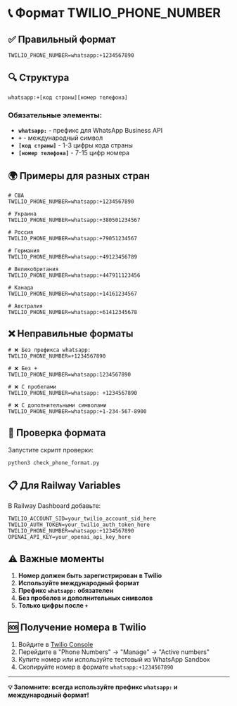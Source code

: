 # 📞 Формат TWILIO_PHONE_NUMBER

## ✅ Правильный формат

```env
TWILIO_PHONE_NUMBER=whatsapp:+1234567890
```

## 🔍 Структура

```
whatsapp:+[код страны][номер телефона]
```

### Обязательные элементы:
- **`whatsapp:`** - префикс для WhatsApp Business API
- **`+`** - международный символ
- **`[код страны]`** - 1-3 цифры кода страны
- **`[номер телефона]`** - 7-15 цифр номера

## 🌍 Примеры для разных стран

```env
# США
TWILIO_PHONE_NUMBER=whatsapp:+1234567890

# Украина
TWILIO_PHONE_NUMBER=whatsapp:+380501234567

# Россия
TWILIO_PHONE_NUMBER=whatsapp:+79051234567

# Германия
TWILIO_PHONE_NUMBER=whatsapp:+49123456789

# Великобритания
TWILIO_PHONE_NUMBER=whatsapp:+447911123456

# Канада
TWILIO_PHONE_NUMBER=whatsapp:+14161234567

# Австралия
TWILIO_PHONE_NUMBER=whatsapp:+61412345678
```

## ❌ Неправильные форматы

```env
# ❌ Без префикса whatsapp:
TWILIO_PHONE_NUMBER=+1234567890

# ❌ Без +
TWILIO_PHONE_NUMBER=whatsapp:1234567890

# ❌ С пробелами
TWILIO_PHONE_NUMBER=whatsapp: +1234567890

# ❌ С дополнительными символами
TWILIO_PHONE_NUMBER=whatsapp:+1-234-567-8900
```

## 🔧 Проверка формата

Запустите скрипт проверки:
```bash
python3 check_phone_format.py
```

## 📋 Для Railway Variables

В Railway Dashboard добавьте:
```env
TWILIO_ACCOUNT_SID=your_twilio_account_sid_here
TWILIO_AUTH_TOKEN=your_twilio_auth_token_here
TWILIO_PHONE_NUMBER=whatsapp:+1234567890
OPENAI_API_KEY=your_openai_api_key_here
```

## ⚠️ Важные моменты

1. **Номер должен быть зарегистрирован в Twilio**
2. **Используйте международный формат**
3. **Префикс `whatsapp:` обязателен**
4. **Без пробелов и дополнительных символов**
5. **Только цифры после `+`**

## 🆘 Получение номера в Twilio

1. Войдите в [Twilio Console](https://console.twilio.com)
2. Перейдите в "Phone Numbers" → "Manage" → "Active numbers"
3. Купите номер или используйте тестовый из WhatsApp Sandbox
4. Скопируйте номер в формате `whatsapp:+1234567890`

---

**💡 Запомните: всегда используйте префикс `whatsapp:` и международный формат!** 